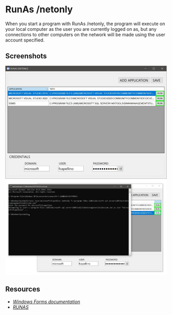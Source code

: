 # RunAs /netonly

When you start a program with RunAs /netonly, the program will execute on your local computer as the user you are currently logged on as, but any connections to other computers on the network will be made using the user account specified.

## Screenshots

<img src=".screenshots/56c29462-f861-4d3b-8170-caffe5ed04f0.jpg" width="700"/>
<img src=".screenshots/62689b40-45f5-466a-b985-0e6189f84db9.jpg" width="700"/>


## Resources

- *[Windows Forms documentation](https://learn.microsoft.com/en-us/dotnet/desktop/winforms/)*
- *[RUNAS](https://ss64.com/nt/runas.html)*

